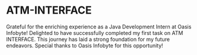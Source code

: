 # ATM-INTERFACE
Grateful for the enriching experience as a Java Development Intern at Oasis Infobyte! Delighted to have successfully completed my first task on ATM INTERFACE. This journey has laid a strong foundation for my future endeavors. Special thanks to Oasis Infobyte for this opportunity!
